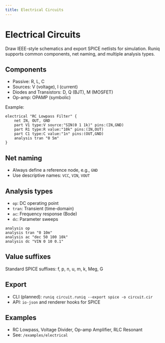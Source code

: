 ```yaml
---
title: Electrical Circuits
---
```


# Electrical Circuits

Draw IEEE-style schematics and export SPICE netlists for simulation. Runiq supports common components, net naming, and multiple analysis types.

## Components

- Passive: R, L, C
- Sources: V (voltage), I (current)
- Diodes and Transistors: D, Q (BJT), M (MOSFET)
- Op-amp: OPAMP (symbolic)

Example:

```runiq
electrical "RC Lowpass Filter" {
	net IN, OUT, GND
	part V1 type:V source:"SIN(0 1 1k)" pins:(IN,GND)
	part R1 type:R value:"10k" pins:(IN,OUT)
	part C1 type:C value:"1n" pins:(OUT,GND)
	analysis tran "0 5m"
}
```

## Net naming

- Always define a reference node, e.g., `GND`
- Use descriptive names: `VCC`, `VIN`, `VOUT`

## Analysis types

- `op`: DC operating point
- `tran`: Transient (time-domain)
- `ac`: Frequency response (Bode)
- `dc`: Parameter sweeps

```runiq
analysis op
analysis tran "0 10m"
analysis ac "dec 50 100 10k"
analysis dc "VIN 0 10 0.1"
```

## Value suffixes

Standard SPICE suffixes: f, p, n, u, m, k, Meg, G

## Export

- CLI (planned): `runiq circuit.runiq --export spice -o circuit.cir`
- API: `io-json` and renderer hooks for SPICE

## Examples

- RC Lowpass, Voltage Divider, Op-amp Amplifier, RLC Resonant
- See: `/examples/electrical`
